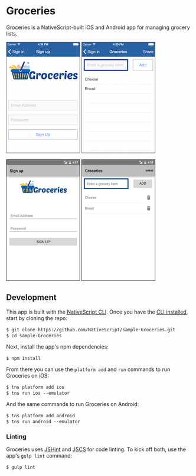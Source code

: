 # Groceries

Groceries is a NativeScript-built iOS and Android app for managing grocery lists.

![](assets/screenshots/register.ios.png)
![](assets/screenshots/list.ios.png)

![](assets/screenshots/register.android.png)
![](assets/screenshots/list.android.png)

## Development

This app is built with the [NativeScript CLI](https://github.com/NativeScript/nativescript-cli). Once you have the [CLI installed](https://github.com/NativeScript/nativescript-cli#installation), start by cloning the repo:

```
$ git clone https://github.com/NativeScript/sample-Groceries.git
$ cd sample-Groceries
```

Next, install the app's npm dependencies:

```
$ npm install
```

From there you can use the `platform add` and `run` commands to run Groceries on iOS:

```
$ tns platform add ios
$ tns run ios --emulator
```

And the same commands to run Groceries on Android:

```
$ tns platform add android
$ tns run android --emulator
```

### Linting

Groceries uses [JSHint](http://jshint.com/) and [JSCS](http://jscs.info/) for code linting. To kick off both, use the app's `gulp lint` command:

```
$ gulp lint
```
